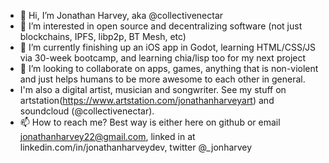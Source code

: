 - 👋 Hi, I’m Jonathan Harvey, aka @collectivenectar
- 👀 I’m interested in open source and decentralizing software (not just blockchains, IPFS, libp2p, BT Mesh, etc)
- 🌱 I’m currently finishing up an iOS app in Godot, learning HTML/CSS/JS via 30-week bootcamp, and learning chia/lisp too for my next project
- 💞️ I’m looking to collaborate on apps, games, anything that is non-violent and just helps humans to be more awesome to each other in general.
- I'm also a digital artist, musician and songwriter. See my stuff on artstation(https://www.artstation.com/jonathanharveyart) and soundcloud (@collectivenectar).
- 📫 How to reach me? Best way is either here on github or email jonathanharvey22@gmail.com, linked in at linkedin.com/in/jonathanharveydev, twitter @_jonharvey

<!---
collectivenectar/collectivenectar is a ✨ special ✨ repository because its `README.md` (this file) appears on your GitHub profile.
You can click the Preview link to take a look at your changes.
--->
